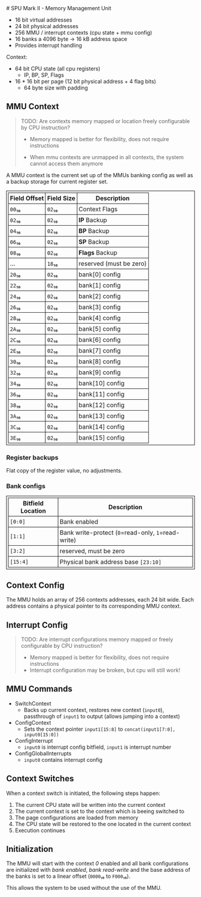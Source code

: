 <meta charset="UTF-8" />
<style type="text/css">
table, td, th {
	padding: 0.25em;
	border: 1px solid black;
	border-collapse: collapse;
}
</style>
# SPU Mark II - Memory Management Unit

- 16 bit virtual addresses
- 24 bit physical addresses
- 256 MMU / interrupt contexts (cpu state + mmu config)
- 16 banks a 4096 byte -> 16 kB address space
- Provides interrupt handling

Context:

- 64 bit CPU state (all cpu registers)
	- IP, BP, SP, Flags
- 16 * 16 bit per page (12 bit physical address + 4 flag bits)
	- 64 byte size with padding

## MMU Context

> TODO: Are contexts memory mapped or location freely configurable by CPU instruction?
> + Memory mapped is better for flexibility, does not require instructions
> - When mmu contexts are unmapped in all contexts, the system cannot access them anymore

A MMU context is the current set up of the MMUs banking config as well
as a backup storage for current register set.

| Field Offset | Field Size | Description      |
|--------------|------------|------------------|
| `00`₁₆       | `02`₁₆     | Context Flags    |
| `02`₁₆       | `02`₁₆     | **IP** Backup    |
| `04`₁₆       | `02`₁₆     | **BP** Backup    |
| `06`₁₆       | `02`₁₆     | **SP** Backup    |
| `08`₁₆       | `02`₁₆     | **Flags** Backup |
| …            | `18`₁₆     | reserved (must be zero) |
| `20`₁₆       | `02`₁₆     | bank[0] config   |
| `22`₁₆       | `02`₁₆     | bank[1] config   |
| `24`₁₆       | `02`₁₆     | bank[2] config   |
| `26`₁₆       | `02`₁₆     | bank[3] config   |
| `28`₁₆       | `02`₁₆     | bank[4] config   |
| `2A`₁₆       | `02`₁₆     | bank[5] config   |
| `2C`₁₆       | `02`₁₆     | bank[6] config   |
| `2E`₁₆       | `02`₁₆     | bank[7] config   |
| `30`₁₆       | `02`₁₆     | bank[8] config   |
| `32`₁₆       | `02`₁₆     | bank[9] config   |
| `34`₁₆       | `02`₁₆     | bank[10] config  |
| `36`₁₆       | `02`₁₆     | bank[11] config  |
| `38`₁₆       | `02`₁₆     | bank[12] config  |
| `3A`₁₆       | `02`₁₆     | bank[13] config  |
| `3C`₁₆       | `02`₁₆     | bank[14] config  |
| `3E`₁₆       | `02`₁₆     | bank[15] config  |

### Register backups
Flat copy of the register value, no adjustments.

### Bank configs

| Bitfield Location | Description |
|-------------------|--------------
| `[0:0]`           | Bank enabled
| `[1:1]`           | Bank write-protect (`0`=read-only, `1`=read-write)
| `[3:2]`           | reserved, must be zero
| `[15:4]`          | Physical bank address base `[23:10]`

## Context Config
The MMU holds an array of 256 contexts addresses, each 24 bit wide.
Each address contains a physical pointer to its corresponding MMU context.

## Interrupt Config

> TODO: Are interrupt configurations memory mapped or freely configurable by CPU instruction?
> + Memory mapped is better for flexibility, does not require instructions
> + Interrupt configuration may be broken, but cpu will still work!

## MMU Commands

- SwitchContext
	- Backs up current context, restores new context (`input0`), passthrough of `input1` to output (allows jumping into a context)
- ConfigContext
  - Sets the context pointer `input1[15:8]` to `concat(input1[7:0], input0[15:0])`
- ConfigInterrupt
  - `input0` is interrupt config bitfield, `input1` is interrupt number
- ConfigGlobalInterrupts
  - `input0` contains interrupt config

## Context Switches

When a context switch is initiated, the following steps happen:
1. The current CPU state will be written into the current context
2. The current context is set to the context which is beeing switched to
3. The page configurations are loaded from memory
4. The CPU state will be restored to the one located in the current context
5. Execution continues
	
## Initialization

The MMU will start with the context *0* enabled and all bank configurations are initialized with *bank enabled*,
*bank read-write* and the base address of the banks is set to a linear offset (`0000`₁₆ to `F000`₁₆).

This allows the system to be used without the use of the MMU.